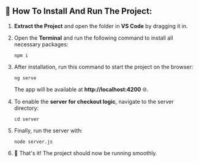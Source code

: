 ## 🚀 How To Install And Run The Project:

1. **Extract the Project** and open the folder in **VS Code** by dragging it in.

2. Open the **Terminal** and run the following command to install all necessary packages:
   
   ```
   npm i
   ```

3. After installation, run this command to start the project on the browser:
   
   ```
   ng serve
   ```
   
   The app will be available at **http://localhost:4200** 🌐.

4. To enable the **server for checkout logic**, navigate to the server directory:
   
   ```
   cd server
   ```

5. Finally, run the server with:
   
   ```
   node server.js
   ```

6. 🎉 That's it! The project should now be running smoothly.


